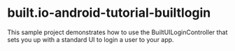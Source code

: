 built.io-android-tutorial-builtlogin
====================================


This sample project demonstrates how to use the BuiltUILoginController that sets you up with a standard UI to login a user to your app.
